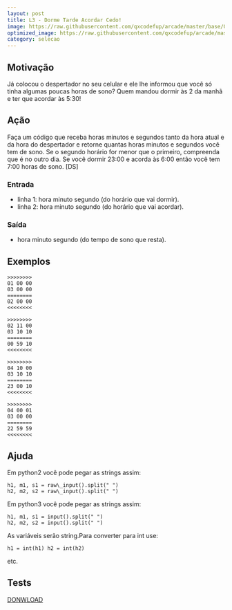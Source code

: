 ```yaml
---
layout: post
title: L3 - Dorme Tarde Acordar Cedo!
image: https://raw.githubusercontent.com/qxcodefup/arcade/master/base/043/__capa.jpg
optimized_image: https://raw.githubusercontent.com/qxcodefup/arcade/master/base/.thumb/043/Readme.jpg
category: selecao
---
```

<!-- DON'T EDIT THIS FILE, GENERATED BY SCRIPT -->
<!-- DON'T EDIT THIS FILE, GENERATED BY SCRIPT -->
<!-- DON'T EDIT THIS FILE, GENERATED BY SCRIPT -->
<!-- DON'T EDIT THIS FILE, GENERATED BY SCRIPT -->
<!-- DON'T EDIT THIS FILE, GENERATED BY SCRIPT -->



## Motivação

Já colocou o despertador no seu celular e ele lhe informou que você só tinha algumas poucas horas de sono?
Quem mandou dormir às 2 da manhã e ter que acordar às 5:30!

## Ação

Faça um código que receba horas minutos e segundos tanto da hora atual e da hora do despertador e retorne quantas horas minutos e segundos você tem de sono.
Se o segundo horário for menor que o primeiro, compreenda que é no outro dia.
Se você dormir 23:00 e acorda às 6:00 então você tem 7:00 horas de sono.
\[DS\]

### Entrada

- linha 1: hora minuto segundo (do horário que vai dormir).
- linha 2: hora minuto segundo (do horário que vai acordar).

### Saída

- hora minuto segundo (do tempo de sono que resta).

## Exemplos

```
>>>>>>>>
01 00 00
03 00 00
========
02 00 00
<<<<<<<<

>>>>>>>>
02 11 00
03 10 10
========
00 59 10
<<<<<<<<

>>>>>>>>
04 10 00
03 10 10
========
23 00 10
<<<<<<<<

>>>>>>>>
04 00 01
03 00 00
========
22 59 59
<<<<<<<<
```

## Ajuda
Em python2 você pode pegar as strings assim:
```
h1, m1, s1 = raw\_input().split(" ")
h2, m2, s2 = raw\_input().split(" ")
```
Em python3 você pode pegar as strings assim:
```
h1, m1, s1 = input().split(" ")
h2, m2, s2 = input().split(" ")
```
As variáveis serão string.Para converter para int use: 
```
h1 = int(h1) h2 = int(h2) 
```
etc.


## Tests
[DONWLOAD](https://raw.githubusercontent.com/qxcodefup/arcade/master/base/043/t.tio)

